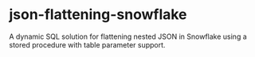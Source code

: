 # json-flattening-snowflake
A dynamic SQL solution for flattening nested JSON in Snowflake using a stored procedure with table parameter support.
